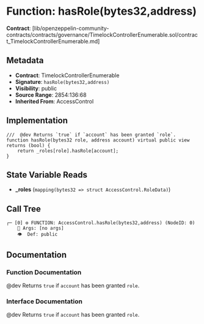 # Function: hasRole(bytes32,address)

**Contract**: [lib/openzeppelin-community-contracts/contracts/governance/TimelockControllerEnumerable.sol/contract_TimelockControllerEnumerable.md]

## Metadata

- **Contract**: TimelockControllerEnumerable
- **Signature**: `hasRole(bytes32,address)`
- **Visibility**: public
- **Source Range**: 2854:136:68
- **Inherited From**: AccessControl

## Implementation

```solidity
///  @dev Returns `true` if `account` has been granted `role`.
function hasRole(bytes32 role, address account) virtual public view returns (bool) {
    return _roles[role].hasRole[account];
}
```

## State Variable Reads

- **_roles** (`mapping(bytes32 => struct AccessControl.RoleData)`)

## Call Tree

```
┌─ [0] ⚙️ FUNCTION: AccessControl.hasRole(bytes32,address) (NodeID: 0)
    💬 Args: [no args]
    👁️  Def: public
```

## Documentation

### Function Documentation

 @dev Returns `true` if `account` has been granted `role`.

### Interface Documentation

 @dev Returns `true` if `account` has been granted `role`.
